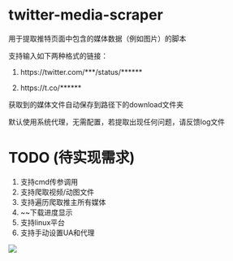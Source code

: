 # twitter-media-scraper
用于提取推特页面中包含的媒体数据（例如图片）的脚本

支持输入如下两种格式的链接：

1. https://<span></span>twitter.com/\*\*\*/status/\*\*\*\*\*\*

2. https://<span></span>t.co/******

获取到的媒体文件自动保存到路径下的download文件夹

默认使用系统代理，无需配置，若提取出现任何问题，请反馈log文件


# TODO (待实现需求)

1. 支持cmd传参调用
2. 支持爬取视频/动图文件
3. 支持遍历爬取推主所有媒体
4. ~~下载进度显示
5. 支持linux平台
6. 支持手动设置UA和代理

<a href="https://sm.ms/image/wvPBc4mgVy9aCxo" target="_blank"><img src="https://i.loli.net/2020/08/13/wvPBc4mgVy9aCxo.png" ></a>
